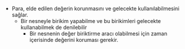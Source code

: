 - Para, elde edilen değerin korunmasını ve gelecekte kullanılabilmesini sağlar.
	-  Bir nesneyle birikim yapabilme ve bu birikimleri gelecekte kullanabilmek de denilebilir
		- Bir nesnenin değer biriktirme aracı olabilmesi için zaman içerisinde değerini koruması gerekir.